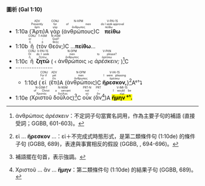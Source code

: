 #### 圖析 (Gal 1:10)


- 1:10a (<RUBY><ruby><ruby>Ἄρτι<rt>ἄρτι</rt></ruby><rt>Presently</rt></ruby><rt>ADV</rt></RUBY>)A <RUBY><ruby><ruby>γὰρ<rt>γάρ</rt></ruby><rt>for</rt></ruby><rt>CONJ</rt></RUBY> (<RUBY><ruby><ruby>ἀνθρώπους<rt>ἄνθρωπος</rt></ruby><rt>of men</rt></ruby><rt>N-APM</rt></RUBY>)C <RUBY><ruby><ruby><strong>πείθω</strong><rt>πείθω</rt></ruby><rt>do I seek approval</rt></ruby><rt>V-PAI-1S</rt></RUBY> 
- 1:10b <RUBY><ruby><ruby>ἢ<rt>ἤ</rt></ruby><rt>or</rt></ruby><rt>CONJ</rt></RUBY> (<RUBY><ruby><ruby>τὸν<rt>ὁ</rt></ruby><rt>-</rt></ruby><rt>T-ASM</rt></RUBY> <RUBY><ruby><ruby>Θεόν;<rt>θεός</rt></ruby><rt>God?</rt></ruby><rt>N-ASM</rt></RUBY>)C ...<strong>πείθω</strong>...
- 1:10c <RUBY><ruby><ruby>ἢ<rt>ἤ</rt></ruby><rt>Or</rt></ruby><rt>CONJ</rt></RUBY> <RUBY><ruby><ruby><strong>ζητῶ</strong><rt>ζητέω</rt></ruby><rt>do I seek</rt></ruby><rt>V-PAI-1S</rt></RUBY> ( ‹ <RUBY><ruby><ruby>ἀνθρώποις<rt>ἄνθρωπος</rt></ruby><rt>men</rt></ruby><rt>N-DPM</rt></RUBY> ›c <RUBY><ruby><ruby><em>ἀρέσκειν;</em><rt>ἀρέσκω</rt></ruby><rt>to please?</rt></ruby><rt>V-PAN</rt></RUBY> )[^1]C
- ⋯⋯⋯⋯⋯⋯⋯
	- 1:10d {<RUBY><ruby><ruby>εἰ<rt>εἰ</rt></ruby><rt>For if</rt></ruby><rt>CONJ</rt></RUBY> (<RUBY><ruby><ruby>ἔτι<rt>ἔτι</rt></ruby><rt>yet</rt></ruby><rt>ADV</rt></RUBY>)A (<RUBY><ruby><ruby>ἀνθρώποις<rt>ἄνθρωπος</rt></ruby><rt>men</rt></ruby><rt>N-DPM</rt></RUBY>)C <RUBY><ruby><ruby><strong>ἤρεσκον,</strong><rt>ἀρέσκω</rt></ruby><rt>I were pleasing</rt></ruby><rt>V-IAI-1S</rt></RUBY>}[^2]A°¹⮧
- 1:10e (<RUBY><ruby><ruby>Χριστοῦ<rt>Χριστός</rt></ruby><rt>of Christ</rt></ruby><rt>N-GSM-T</rt></RUBY> <RUBY><ruby><ruby>δοῦλος<rt>δοῦλος</rt></ruby><rt>a servant</rt></ruby><rt>N-NSM</rt></RUBY>)[^3]C <RUBY><ruby><ruby>οὐκ<rt>οὐ</rt></ruby><rt>not</rt></ruby><rt>PRT-N</rt></RUBY> (<RUBY><ruby><ruby>ἂν<rt>ἄν</rt></ruby><rt>-</rt></ruby><rt>PRT</rt></RUBY>[^4])A <RUBY><ruby><ruby><mark><strong>ἤμην °¹.</strong></mark><rt>εἰμί</rt></ruby><rt>I would be</rt></ruby><rt>V-IMI-1S</rt></RUBY> 



[^1]: ἀνθρώποις _ἀρέσκειν_：不定詞子句當實名詞用，作為主要子句的補語 (直接受詞；GGBB, 601-603)。
[^2]: εἰ ... **ἤρεσκον** ...：εἰ＋不完成式時態形式，是第二類條件句 (1:10de) 的條件子句 (GGBB, 689)，表達與事實相反的假設 (GGBB, , 694-696)。
[^3]: 補語擺在句首，表示強調。
[^4]: Χριστοῦ ... ἂν ... **ἤμην**：第二類條件句 (1:10de) 的結果子句 (GGBB, 689)。
